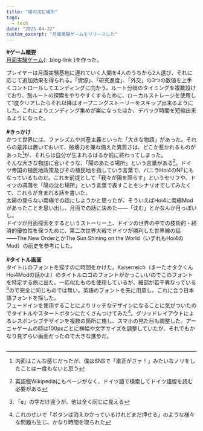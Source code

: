 ```yaml
---
title: "陽の沈む場所"
tags:
  - tech
date: "2025-04-22"
custom_excerpt: "月面実験ゲームをリリースした"
---
```

<strong><span class="ff7f7e">#</span>ゲーム概要</strong><br>
[月面実験ゲーム](https://coiluck.moe/SinkendenSonne){: .blog-link }を作った。
<!--more-->
プレイヤーは月面実験基地に連れていく人間を4人のうちから2人選び、それに応じて追加効果を得られる。「資源」、「研究進度」、「外交」の3つの数値を上手くコントロールしてエンディングに向かう。ルート分岐のタイミングを複数設けており、別ルートの探索をやりやすくするために、ローカルストレージを使用して1度クリアしたらそれ以降はオープニングストーリーをスキップ出来るようにした。これによりエンディング集めが楽になったほか、デバッグ時間を短縮出来るようになった。<br>
<br>
<strong><span class="ff7f7e">#</span>きっかけ</strong><br>
かつて世界には、ファシズムや共産主義といった「大きな物語」があった。それらの是非は置いておいて、破壊力を兼ね備えた異質さは、どこか惹かれるものがあった[^1]が、それらは自分が生まれるはるか前に終わってしまった。<br>
そんな大きな物語に合いそうな、「陽のあたる場所」という言葉がある[^2]。ドイツ帝国の植民地政策及びその植民地を指していう言葉で、バニラHoi4のNFにもなっているものだ。これを前提として「我々が陽を照らす」というセリフや、ドイツの凋落を「陽の沈む場所」という言葉で表すことをシナリオでしてみたくて、これらが含まれる話を書いた。<br>
太陽の登らない南極での話にしようかと思ったが、そういえばHoi4に南極Modがあったことを思い出し、月面での話に決めた――「沈む」とかなんか月っぽいし。<br>
ドイツが月面探索をするというストーリー上、ドイツの世界の中での技術的・経済的優位性を保つために、第二次世界大戦でドイツが勝利した世界線の話――The New OrderとかThe Sun Shining on the World（いずれもHoi4のMod）の前史を参考にした。<br>
<br>
<strong><span class="ff7f7e">#</span>タイトル画面</strong><br>
タイトルのフォントを探すのに時間をかけた。Kaiserreich（まーたオタクくんHoi4Modの話かよ）のタイトルロゴのフォントがかっこいいのでこのフォントを特定する旅に出た。一応似たものを使用しているが、細部が若干異なっている[^3]ので完全に同じものでは無い。英語のフォントを先に用意し、これに合う日本語フォントを探した。<br>
フェードインを使用することによりリッチなデザインになることに気がついたのでタイトルやスタートボタンにたくさんつけてみた[^4]。グリッドレイアウトによるレスポンシブデザインを複数の箇所に施し、スマホの見た目も調整した。アーニャゲームの時は100pxごとに横幅や文字サイズを調整していたが、それでもかなり見ずらい画面だったので大きな進歩だ。<br>
<br>

[^1]: 内面はこんな感じだったが、僕はSNSで「粛正がさァ！」みたいなノリをしたことは一度もないと思う
[^2]: 英語版Wikipediaにもページがなく、ドイツ語で検索してドイツ語版を読む必要がある
[^3]: 「e」の字だけ違うが、他は全く同じに見える
[^4]: これのせいで「ボタンは消えかかっているけれどまだ押せる」のような様々な問題も生じ、かなり時間を取られた
